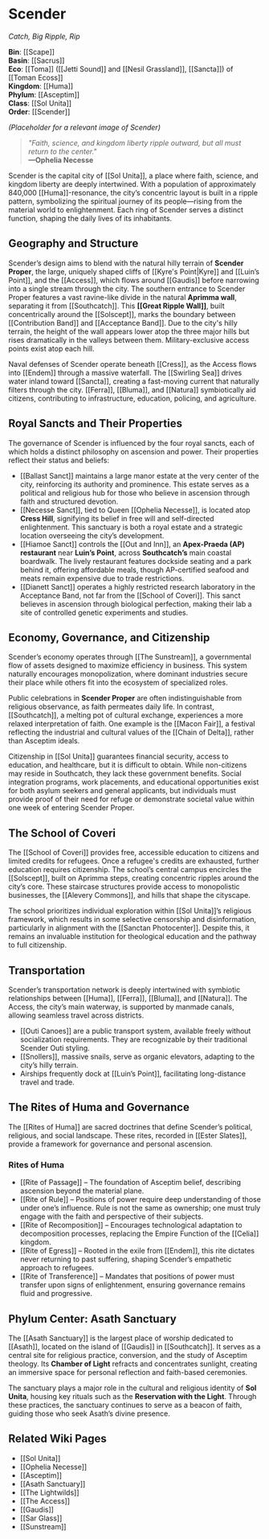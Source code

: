 # Scender

_Catch, Big Ripple, Rip_

**Bin**: [[Scape]]  
**Basin**: [[Sacrus]]  
**Eco**: [[Toma]] ([[Jetti Sound]] and [[Nesil Grassland]], [[Sancta]]) of [[Toman Ecoss]]  
**Kingdom**: [[Huma]]  
**Phylum**: [[Asceptim]]  
**Class**: [[Sol Unita]]  
**Order**: [[Scender]]

_(Placeholder for a relevant image of Scender)_

> _"Faith, science, and kingdom liberty ripple outward, but all must return to the center."_  
> **—Ophelia Necesse**

Scender is the capital city of [[Sol Unita]], a place where faith, science, and kingdom liberty are deeply intertwined. With a population of approximately 840,000 [[Huma]]-resonance, the city’s concentric layout is built in a ripple pattern, symbolizing the spiritual journey of its people—rising from the material world to enlightenment. Each ring of Scender serves a distinct function, shaping the daily lives of its inhabitants.

## Geography and Structure

Scender’s design aims to blend with the natural hilly terrain of **Scender Proper**, the large, uniquely shaped cliffs of [[Kyre's Point|Kyre]] and [[Luin’s Point]], and the [[Access]], which flows around [[Gaudis]] before narrowing into a single stream through the city. The southern entrance to Scender Proper features a vast ravine-like divide in the natural **Aprimma wall**, separating it from [[Southcatch]]. This **[[Great Ripple Wall]]**, built concentrically around the [[Solscept]], marks the boundary between [[Contribution Band]] and [[Acceptance Band]]. Due to the city's hilly terrain, the height of the wall appears lower atop the three major hills but rises dramatically in the valleys between them. Military-exclusive access points exist atop each hill.

Naval defenses of Scender operate beneath [[Cress]], as the Access flows into [[Endem]] through a massive waterfall. The [[Swirling Sea]] drives water inland toward [[Sancta]], creating a fast-moving current that naturally filters through the city. [[Ferra]], [[Bluma]], and [[Natura]] symbiotically aid citizens, contributing to infrastructure, education, policing, and agriculture.

## Royal Sancts and Their Properties

The governance of Scender is influenced by the four royal sancts, each of which holds a distinct philosophy on ascension and power. Their properties reflect their status and beliefs:

- [[Ballast Sanct]] maintains a large manor estate at the very center of the city, reinforcing its authority and prominence. This estate serves as a political and religious hub for those who believe in ascension through faith and structured devotion.
- [[Necesse Sanct]], tied to Queen [[Ophelia Necesse]], is located atop **Cress Hill**, signifying its belief in free will and self-directed enlightenment. This sanctuary is both a royal estate and a strategic location overseeing the city’s development.
- [[Hiamoe Sanct]] controls the [[Out and Inn]], an **Apex-Praeda (AP) restaurant** near **Luin’s Point**, across **Southcatch’s** main coastal boardwalk. The lively restaurant features dockside seating and a park behind it, offering affordable meals, though AP-certified seafood and meats remain expensive due to trade restrictions.
- [[Dianett Sanct]] operates a highly restricted research laboratory in the Acceptance Band, not far from the [[School of Coveri]]. This sanct believes in ascension through biological perfection, making their lab a site of controlled genetic experiments and studies.

## Economy, Governance, and Citizenship

Scender’s economy operates through [[The Sunstream]], a governmental flow of assets designed to maximize efficiency in business. This system naturally encourages monopolization, where dominant industries secure their place while others fit into the ecosystem of specialized roles.

Public celebrations in **Scender Proper** are often indistinguishable from religious observance, as faith permeates daily life. In contrast, [[Southcatch]], a melting pot of cultural exchange, experiences a more relaxed interpretation of faith. One example is the [[Macon Fair]], a festival reflecting the industrial and cultural values of the [[Chain of Delta]], rather than Asceptim ideals.

Citizenship in [[Sol Unita]] guarantees financial security, access to education, and healthcare, but it is difficult to obtain. While non-citizens may reside in Southcatch, they lack these government benefits. Social integration programs, work placements, and educational opportunities exist for both asylum seekers and general applicants, but individuals must provide proof of their need for refuge or demonstrate societal value within one week of entering Scender Proper.

## The School of Coveri

The [[School of Coveri]] provides free, accessible education to citizens and limited credits for refugees. Once a refugee's credits are exhausted, further education requires citizenship. The school’s central campus encircles the [[Solscept]], built on Aprimma steps, creating concentric ripples around the city’s core. These staircase structures provide access to monopolistic businesses, the [[Alevery Commons]], and hills that shape the cityscape.

The school prioritizes individual exploration within [[Sol Unita]]’s religious framework, which results in some selective censorship and disinformation, particularly in alignment with the [[Sanctan Photocenter]]. Despite this, it remains an invaluable institution for theological education and the pathway to full citizenship.

## Transportation

Scender’s transportation network is deeply intertwined with symbiotic relationships between [[Huma]], [[Ferra]], [[Bluma]], and [[Natura]]. The Access, the city’s main waterway, is supported by manmade canals, allowing seamless travel across districts.

- [[Outi Canoes]] are a public transport system, available freely without socialization requirements. They are recognizable by their traditional Scender Outi styling.
- [[Snollers]], massive snails, serve as organic elevators, adapting to the city’s hilly terrain.
- Airships frequently dock at [[Luin’s Point]], facilitating long-distance travel and trade.

## The Rites of Huma and Governance

The [[Rites of Huma]] are sacred doctrines that define Scender’s political, religious, and social landscape. These rites, recorded in [[Ester Slates]], provide a framework for governance and personal ascension.

### Rites of Huma

- [[Rite of Passage]] – The foundation of Asceptim belief, describing ascension beyond the material plane.
- [[Rite of Rule]] – Positions of power require deep understanding of those under one’s influence. Rule is not the same as ownership; one must truly engage with the faith and perspective of their subjects.
- [[Rite of Recomposition]] – Encourages technological adaptation to decomposition processes, replacing the Empire Function of the [[Celia]] kingdom.
- [[Rite of Egress]] – Rooted in the exile from [[Endem]], this rite dictates never returning to past suffering, shaping Scender’s empathetic approach to refugees.
- [[Rite of Transference]] – Mandates that positions of power must transfer upon signs of enlightenment, ensuring governance remains fluid and progressive.

## Phylum Center: Asath Sanctuary

The [[Asath Sanctuary]] is the largest place of worship dedicated to [[Asath]], located on the island of [[Gaudis]] in [[Southcatch]]. It serves as a central site for religious practice, conversion, and the study of Asceptim theology. Its **Chamber of Light** refracts and concentrates sunlight, creating an immersive space for personal reflection and faith-based ceremonies.

The sanctuary plays a major role in the cultural and religious identity of **Sol Unita**, housing key rituals such as the **Reservation with the Light**. Through these practices, the sanctuary continues to serve as a beacon of faith, guiding those who seek Asath’s divine presence.

## Related Wiki Pages

- [[Sol Unita]]
- [[Ophelia Necesse]]
- [[Asceptim]]
- [[Asath Sanctuary]]
- [[The Lightwilds]]
- [[The Access]]
- [[Gaudis]]
- [[Sar Glass]]
- [[Sunstream]]